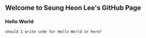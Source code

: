 ## Welcome to Seung Heon Lee's GitHub Page


### Hello World

```Hello World
should I write code for Hello World in here?
```

